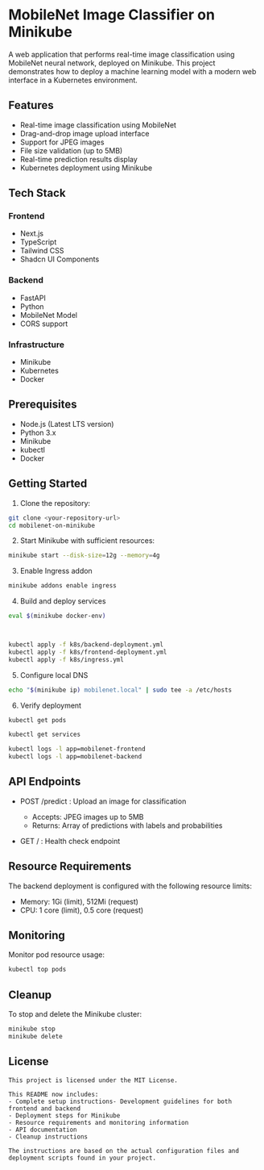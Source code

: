 # MobileNet Image Classifier on Minikube

A web application that performs real-time image classification using MobileNet neural network, deployed on Minikube. This project demonstrates how to deploy a machine learning model with a modern web interface in a Kubernetes environment.

## Features

- Real-time image classification using MobileNet
- Drag-and-drop image upload interface
- Support for JPEG images
- File size validation (up to 5MB)
- Real-time prediction results display
- Kubernetes deployment using Minikube

## Tech Stack

### Frontend
- Next.js
- TypeScript
- Tailwind CSS
- Shadcn UI Components

### Backend
- FastAPI
- Python
- MobileNet Model
- CORS support

### Infrastructure
- Minikube
- Kubernetes
- Docker

## Prerequisites

- Node.js (Latest LTS version)
- Python 3.x
- Minikube
- kubectl
- Docker

## Getting Started

1. Clone the repository:
```bash
git clone <your-repository-url>
cd mobilenet-on-minikube
```

2. Start Minikube with sufficient resources:
```bash
minikube start --disk-size=12g --memory=4g
```

3. Enable Ingress addon
```bash
minikube addons enable ingress
```

4. Build and deploy services
```bash
eval $(minikube docker-env)



kubectl apply -f k8s/backend-deployment.yml
kubectl apply -f k8s/frontend-deployment.yml
kubectl apply -f k8s/ingress.yml
```

5. Configure local DNS
```bash
echo "$(minikube ip) mobilenet.local" | sudo tee -a /etc/hosts
```

6. Verify deployment

```bash
kubectl get pods

kubectl get services

kubectl logs -l app=mobilenet-frontend
kubectl logs -l app=mobilenet-backend
```

## API Endpoints
- POST /predict : Upload an image for classification
  - Accepts: JPEG images up to 5MB
  - Returns: Array of predictions with labels and probabilities

- GET / : Health check endpoint


## Resource Requirements
The backend deployment is configured with the following resource limits:

- Memory: 1Gi (limit), 512Mi (request)
- CPU: 1 core (limit), 0.5 core (request)

## Monitoring
Monitor pod resource usage:

```bash
kubectl top pods
```

## Cleanup
To stop and delete the Minikube cluster:

```bash
minikube stop
minikube delete
```

## License
```
This project is licensed under the MIT License.

This README now includes:
- Complete setup instructions- Development guidelines for both frontend and backend
- Deployment steps for Minikube
- Resource requirements and monitoring information
- API documentation
- Cleanup instructions

The instructions are based on the actual configuration files and deployment scripts found in your project.
```